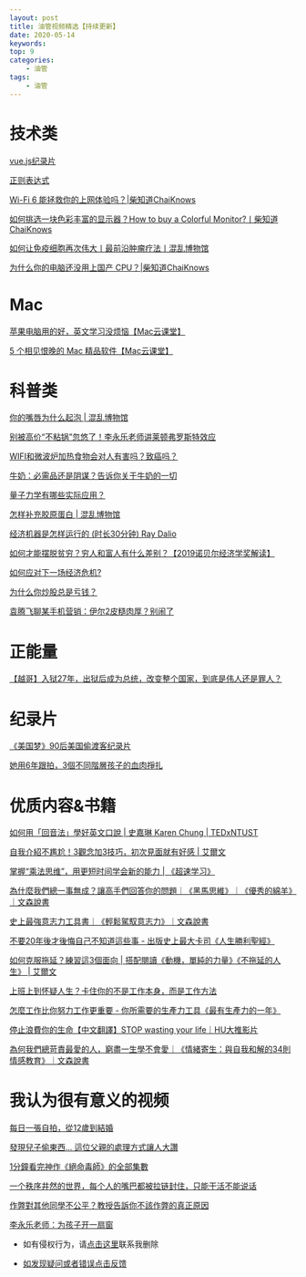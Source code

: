 ```yaml
---
layout: post
title: 油管视频精选【持续更新】
date: 2020-05-14
keywords:
top: 9
categories:
    - 油管
tags:
    - 油管
---
```

# 技术类
[vue.js纪录片](https://youtu.be/OrxmtDw4pVI)

[正则表达式](https://youtu.be/sXQxhojSdZM)

[Wi-Fi 6 能拯救你的上网体验吗？|柴知道ChaiKnows](https://youtu.be/wEU7MYAkPaw)

[如何挑选一块色彩丰富的显示器？How to buy a Colorful Monitor?丨柴知道ChaiKnows
](https://youtu.be/XCi3hP-biDs)

[如何让免疫细胞再次伟大丨最前沿肿瘤疗法丨混乱博物馆
](https://youtu.be/_uJr3KgvFEs)

[为什么你的电脑还没用上国产 CPU？|柴知道ChaiKnows
](https://youtu.be/_5txTIdG53c)
[]()
[]()
[]()
[]()
[]()

# Mac
[苹果电脑用的好，英文学习没烦恼【Mac云课堂】](https://youtu.be/W3kYZkMgWXQ)

[5 个相见恨晚的 Mac 精品软件【Mac云课堂】](https://youtu.be/UK93-ifMtOQ)

[]()
[]()
[]()
# 科普类
[你的嘴唇为什么起泡 | 混乱博物馆](https://youtu.be/K86HoK3T7i8)

[别被高价“不粘锅”忽悠了！李永乐老师讲莱顿弗罗斯特效应
](https://youtu.be/_t3t4x3m_WI)

[WIFI和微波炉加热食物会对人有害吗？致癌吗？](https://youtu.be/4h-h2vYmMtg)

[牛奶：必需品还是阴谋？告诉你关于牛奶的一切
](https://youtu.be/g_Ljlo-_ntU)

[量子力学有哪些实际应用？](https://youtu.be/z4GUMVV3Xt4)

[怎样补充胶原蛋白 | 混乱博物馆
](https://youtu.be/SGWfSYyQN6Y)

[经济机器是怎样运行的 (时长30分钟) Ray Dalio
](https://youtu.be/rFV7wdEX-Mo)

[如何才能摆脱贫穷？穷人和富人有什么差别？【2019诺贝尔经济学奖解读】
](https://youtu.be/aBTDvlteZcs)

[如何应对下一场经济危机?](https://youtu.be/VZxUmubbf7k)

[为什么你炒股总是亏钱？](https://youtu.be/_f0VoxypcCo)

[袁腾飞聊某手机营销：伊尔2皮糙肉厚？别闹了
](https://youtu.be/KDPdam54vzY)

# 正能量
[【越哥】入狱27年，出狱后成为总统，改变整个国家，到底是伟人还是罪人？
](https://youtu.be/LN5hbwUKkKY)
[]()
[]()
[]()
[]()
# 纪录片
[《美国梦》90后美国偷渡客纪录片](https://youtu.be/UJh0Nq2ovxY)

[她用6年跟拍，3個不同階層孩子的血肉掙扎
](https://youtu.be/-QJlN-YbdDE)

# 优质内容&书籍
[如何用「回音法」學好英文口說 | 史嘉琳 Karen Chung | TEDxNTUST
](https://youtu.be/sQEWEPIHLzQ)

[自我介紹不尷尬！3觀念加3技巧，初次見面就有好感 | 艾爾文](https://youtu.be/fzU28pvC7IY)

[掌握“乘法思维”，用更短时间学会新的能力 | 《超速学习》
](https://youtu.be/m3kp8gX9WKY)

[為什麼我們總一事無成？讓高手們回答你的問題｜《黑馬思維》｜《優秀的綿羊》｜文森說書](https://youtu.be/dMwq6LxGnLA)

[史上最強意志力工具書｜《輕鬆駕馭意志力》｜文森說書](https://youtu.be/Q4tJXEU8LGA)

[不要20年後才後悔自己不知道這些事 - 出版史上最大卡司《人生勝利聖經》](https://youtu.be/w92fGRg3T3I)

[如何克服拖延？練習這3個面向 | 搭配閱讀《動機，單純的力量》《不拖延的人生》 | 艾爾文
](https://youtu.be/zGdsvZEC3o0)

[上班上到怀疑人生？卡住你的不是工作本身，而是工作方法
](https://youtu.be/fadEbti8-mM)

[怎麼工作比你努力工作更重要 - 你所需要的生產力工具《最有生產力的一年》
](https://youtu.be/V9ZQWgmX2ho)

[停止浪費你的生命【中文翻譯】STOP wasting your life｜HU大推影片
](https://youtu.be/tMEadGqvWqU)

[為何我們總苛責最愛的人，窮盡一生學不會愛｜《情緒寄生：與自我和解的34則情感教育》｜文森說書
](https://youtu.be/-kVGhAEFplM)
# 我认为很有意义的视频

[每日一張自拍，從12歲到結婚](https://youtu.be/65nfbW-27ps)

[發現兒子偷東西... 這位父親的處理方式讓人大讚](https://youtu.be/l-eJ1CaHkxw)

[1分鐘看完神作《絕命毒師》的全部集數](https://youtu.be/jWe8ojg09SQ)

[一个秩序井然的世界，每个人的嘴巴都被拉链封住，只能干活不能说话
](https://youtu.be/4Z-nmM3ofPk)

[作弊對其他同學不公平？教授告訴你不該作弊的真正原因](https://youtu.be/jCZsK5ZrwrQ)

[李永乐老师：为孩子开一扇窗
](https://youtu.be/GsKKb_zd7OA)

- 如有侵权行为，请[点击这里](https://github.com/cooper-q/MattMeng_hexo/issues)联系我删除

- [如发现疑问或者错误点击反馈](https://github.com/cooper-q/MattMeng_hexo/issues)
